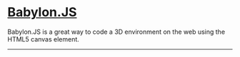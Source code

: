 # [Babylon.JS]

Babylon.JS is a great way to code a 3D environment on the web using the HTML5 canvas element.

---

[Babylon.JS]:https://www.babylonjs.com/

